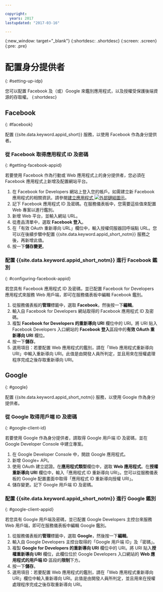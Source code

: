 ```yaml
---

copyright:
  years: 2017
lastupdated: "2017-03-16"

---
```


{:new_window: target="_blank"}
{:shortdesc: .shortdesc}
{:screen: .screen}
{:pre: .pre}

# 配置身分提供者
{: #setting-up-idp}

您可以配置 Facebook 及（或）Google 來鑑別應用程式，以及授權受保護後端資源的存取權。
{:shortdesc}


## Facebook
{: #facebook}

配置 {{site.data.keyword.appid_short}} 服務，以使用 Facebook 作為身分提供者。

<!--- ### Sequence diagram
{: #facebook-sequence-diagram}--->

### 從 Facebook 取得應用程式 ID 及密碼
{: #getting-facebook-appid}

若要使用 Facebook 作為行動或 Web 應用程式上的身分提供者，您必須在 Facebook 應用程式上新增及配置網站平台。

1. 在 Facebook for Developers 網站上登入您的帳戶。如需建立新 Facebook 應用程式的相關資訊，請參閱<a href="https://developers.facebook.com/docs/apps/register" target="_blank">建立應用程式 <img src="../../icons/launch-glyph.svg" alt="外部鏈結圖示"></a>。
2. 記下 Facebook 應用程式 ID 及密碼。在服務儀表板中，您需要這些值來配置 Web 專案以進行鑑別。
3. 新增 Web 平台，並輸入網站 URL。
4. 從產品清單中，選取 **Facebook 登入**。
5. 在「有效 OAuth 重新導向 URL」欄位中，輸入授權伺服器回呼端點 URL。您可以在後續步驟中配置 {{site.data.keyword.appid_short_notm}} 服務之後，再新增此值。
6. 按一下**儲存變更**。

### 配置 {{site.data.keyword.appid_short_notm}} 進行 Facebook 鑑別
{: #configuring-facebook-appid}

若您具有 Facebook 應用程式 ID 及密碼，並已配置 Facebook for Developers 應用程式來服務 Web 用戶端，即可在服務儀表板中編輯 Facebook 鑑別。

1. 從服務儀表板的**管理**標籤中，選取 **Facebook**，然後按一下**編輯**。
2. 輸入自 Facebook for Developers 網站取得的 Facebook 應用程式 ID 及密碼。
3. 複製 **Facebook for Developers 的重新導向 URI** 欄位中的 URI。將 URI 貼入 Facebook Developers 入口網站的 **Facebook 登入**區段中的**有效 OAuth 重新導向 URI** 欄位。
4. 按一下**儲存**。
5. 選用項目：若要配置 Web 應用程式的鑑別，請在「Web 應用程式重新導向 URI」中輸入重新導向 URI。此值是由開發人員所判定，並且用來在授權處理程序完成之後存取重新導向 URI。


## Google
{: #google}

配置 {{site.data.keyword.appid_short_notm}} 服務，以使用 Google 作為身分提供者。

<!--- ### Sequence diagram
{: #google-sequence-diagram}--->

### 從 Google 取得用戶端 ID 及密碼
{: #google-client-id}

若要使用 Google 作為身分提供者，請取得 Google 用戶端 ID 及密碼，並在 Google Developer Console 中建立專案。

1. 在 Google Developer Console 中，開啟 Google 應用程式。
2. 新增 Google+ API。
3. 使用 OAuth 建立認證。在**應用程式類型**欄位中，選取 **Web 應用程式**。在**授權重新導向 URI** 欄位中，輸入「應用程式 ID 重新導向 URI」。您可以從服務儀表板的 Google 配置畫面中取得「應用程式 ID 重新導向授權 URI」。
4. 儲存變更。記下 Google 用戶端 ID 及密碼。




### 配置 {{site.data.keyword.appid_short_notm}} 進行 Google 鑑別
{: #google-client-appid}

若您具有 Google 用戶端及密碼，並已配置 Google Developers 主控台來服務 Web 用戶端，即可在服務儀表板中編輯 Google 鑑別。

1. 從服務儀表板的**管理**標籤中，選取 **Google**，然後按一下**編輯**。
3. 輸入自 Google Developers 主控台取得的「Google 用戶端 ID」及「密碼」。
4. 複製 **Google for Developers 的重新導向 URI** 欄位中的 URI。將 URI 貼入**授權重新導向 URI** 欄位，此欄位位於 Google Developers 入口網站的 **Web 應用程式的用戶端 ID** 區段的**限制**下方。
5. 按一下**儲存**。
6. 選用項目：若要配置 Web 應用程式的鑑別，請在「Web 應用程式重新導向 URI」欄位中輸入重新導向 URI。此值是由開發人員所判定，並且用來在授權處理程序完成之後存取重新導向 URI。



<!---[## Bring your own OAuth2/OIDC identity provider
{: #oauth2}

### About
{: #oauth2-about}
### Sequence diagram
{: #oauth2-sequence-diagram}
### Configuring AppID for BYOIDP OAuth2 authentication
{: #oauth2-appid} SHAWNA: Is this Interconnect?]--->
